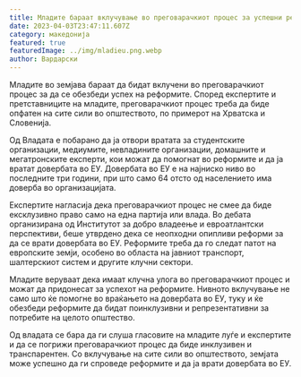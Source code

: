 ```yaml
---
title: Младите бараат вклучување во преговарачкиот процес за успешни реформи
date: 2023-04-03T23:47:11.607Z
category: македонија
featured: true
featuredImage: ../img/mladieu.png.webp
author: Вардарски
---
```


Младите во земјава бараат да бидат вклучени во преговарачкиот процес за да се обезбеди успех на реформите. Според експертите и претставниците на младите, преговарачкиот процес треба да биде опфатен на сите сили во општеството, по примерот на Хрватска и Словенија.

Од Владата е побарано да ја отвори вратата за студентските организации, медиумите, невладините организации, домашните и мегатронските експерти, кои можат да помогнат во реформите и да ја вратат довербата во ЕУ. Довербата во ЕУ е на најниско ниво во последните три години, при што само 64 отсто од населението има доверба во организацијата.

Експертите нагласија дека преговарачкиот процес не смее да биде ексклузивно право само на една партија или влада. Во дебата организирана од Институтот за добро владеење и евроатлантски перспективи, беше утврдено дека се неопходни опипливи реформи за да се врати довербата во ЕУ. Реформите треба да го следат патот на европските земји, особено во областа на јавниот транспорт, шалтерскиот систем и другите клучни сектори.

Младите веруваат дека имаат клучна улога во преговарачкиот процес и можат да придонесат за успехот на реформите. Нивното вклучување не само што ќе помогне во враќањето на довербата во ЕУ, туку и ќе обезбеди реформите да бидат поинклузивни и репрезентативни за потребите на целото општество.

Од владата се бара да ги слуша гласовите на младите луѓе и експертите и да се погрижи преговарачкиот процес да биде инклузивен и транспарентен. Со вклучување на сите сили во општеството, земјата може успешно да ги спроведе реформите и да ја врати довербата во ЕУ.

